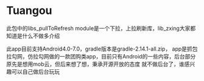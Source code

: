 # Tuangou

此包中的libs_pullToRefresh module是一个下拉，上拉刷新库，lib_zxing大家都知道是什么不做多介绍

此app目前支持Android4.0-7.0，gradle版本是gradle-2.14.1-all.zip，
app是抓包拉勾网，仿拉勾网做的一款团购类app，目前只有Android的一些内容，后台部分原先是想用mob云，但后来想了想，秉承开源开放的态度
就不做后台了，谁感兴趣可以自己做后台玩玩
